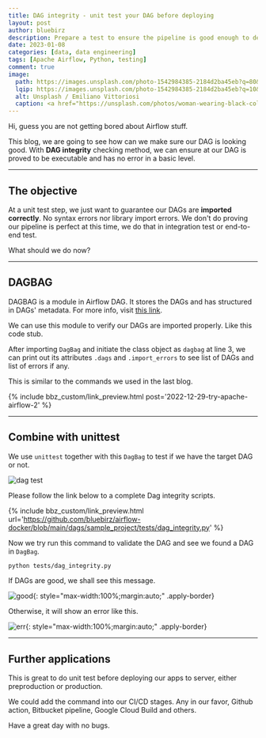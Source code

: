 ```yaml
---
title: DAG integrity - unit test your DAG before deploying
layout: post
author: bluebirz
description: Prepare a test to ensure the pipeline is good enough to deploy
date: 2023-01-08
categories: [data, data engineering]
tags: [Apache Airflow, Python, testing]
comment: true
image:
  path: https://images.unsplash.com/photo-1542984385-2184d2ba45eb?q=80&w=2074&auto=format&fit=crop&ixlib=rb-4.0.3&ixid=M3wxMjA3fDB8MHxwaG90by1wYWdlfHx8fGVufDB8fHx8fA%3D%3D
  lqip: https://images.unsplash.com/photo-1542984385-2184d2ba45eb?q=10&w=2074&auto=format&fit=crop&ixlib=rb-4.0.3&ixid=M3wxMjA3fDB8MHxwaG90by1wYWdlfHx8fGVufDB8fHx8fA%3D%3D
  alt: Unsplash / Emiliano Vittoriosi
  caption: <a href="https://unsplash.com/photos/woman-wearing-black-collared-jacket-0N_azCmUmcg">Unsplash / Emiliano Vittoriosi</a>
---
```


Hi, guess you are not getting bored about Airflow stuff.

This blog, we are going to see how can we make sure our DAG is looking good. With **DAG integrity** checking method, we can ensure at our DAG is proved to be executable and has no error in a basic level.

---

## The objective

At a unit test step, we just want to guarantee our DAGs are **imported correctly**. No syntax errors nor library import errors. We don't do proving our pipeline is perfect at this time, we do that in integration test or end-to-end test.

What should we do now?

---

## DAGBAG

DAGBAG is a module in Airflow DAG. It stores the DAGs and has structured in DAGs' metadata. For more info, visit [this link](https://airflow.apache.org/docs/apache-airflow/stable/_api/airflow/models/dagbag/index.html).

We can use this module to verify our DAGs are imported properly. Like this code stub.

<script src="https://gist.github.com/bluebirz/b371537716e5c19b8d42b5044da2afe7.js"></script>

After importing `DagBag` and initiate the class object as `dagbag` at line 3, we can print out its attributes `.dags` and `.import_errors` to see list of DAGs and list of errors if any.

This is similar to the commands we used in the last blog.

{% include bbz_custom/link_preview.html post='2022-12-29-try-apache-airflow-2' %}

---

## Combine with unittest

We use `unittest` together with this `DagBag` to test if we have the target DAG or not.

![dag test](https://bluebirzdotnet.s3.ap-southeast-1.amazonaws.com/dag-integrity/Screenshot+2566-01-05+at+20.25.01.png)

Please follow the link below to a complete Dag integrity scripts.

{% include bbz_custom/link_preview.html url='<https://github.com/bluebirz/airflow-docker/blob/main/dags/sample_project/tests/dag_integrity.py>' %}

Now we try run this command to validate the DAG and see we found a DAG in `DagBag`.

```sh
python tests/dag_integrity.py
```

If DAGs are good, we shall see this message.

![good](https://bluebirzdotnet.s3.ap-southeast-1.amazonaws.com/dag-integrity/Screenshot+2566-01-01+at+20.49.18.png){: style="max-width:100%;margin:auto;" .apply-border}

Otherwise, it will show an error like this.

![err](https://bluebirzdotnet.s3.ap-southeast-1.amazonaws.com/dag-integrity/Screenshot+2566-01-01+at+20.59.07.png){: style="max-width:100%;margin:auto;" .apply-border}

---

## Further applications

This is great to do unit test before deploying our apps to server, either preproduction or production.

We could add the command into our CI/CD stages. Any in our favor, Github action, Bitbucket pipeline, Google Cloud Build and others.

Have a great day with no bugs.
